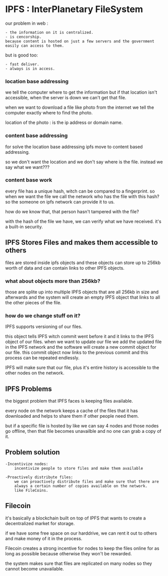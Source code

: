 # IPFS : InterPlanetary FileSystem

our problem in web :

    - the information on it is centralized.
    - is cencorship.
    because content is hosted on just a few servers and the government easily can access to them.

but is good too:

    - fast deliver.
    - always is in access.

### location base addressing

we tell the computer where to get the information but if that location isn't accessible,
when the server is down we can't get that file.

when we want to download a file like photo from the internet we tell the computer
exactly where to find the photo.

location of the photo : is the ip address or domain name.

### content base addressing

for solve the location base addressing ipfs move to content based addressing.

so we don't want the location and we don't say where is the file.
instead we say what we want???

### content base work

every file has a unique hash, witch can be compared to a fingerprint.
so when we want the file we call the network who has the file with this hash?
so the someone on ipfs network can provide it to us.

how do we know that, that person hasn't tampered
with the file?

with the hash of the file we have, we can verify what we have received.
it's a built-in security.

## IPFS Stores Files and makes them accessible to others

files are stored inside ipfs objects and these objects can store up to 256kb
worth of data and can contain links to other IPFS objects.

### what about objects more than 256kb?

those are splite up into multiple IPFS objects that are all 256kb in size and afterwards
and the system will create an empty IPFS object that links to all the other pieces of the
file.

### how do we change stuff on it?

IPFS supports versioning of our files.

this object tells IPFS witch commit went before it and it links to the IPFS object of our files.
when we want to update our file we add the updated file in the IPFS network and the software
will create a new commit object for our file.
this commit object now links to the previous commit and this process
can be repeated endlessly.

IPFS will make sure that our file, plus it's entire history is accessible to the other nodes
on the network.

## IPFS Problems

the biggest problem that IPFS faces is keeping files available.

every node on the network keeps a cache of the files that it has downloaded and helps
to share them if other people need them.

but if a specific file is hosted by like we can say 4 nodes and those nodes go offline,
then that file becomes unavailble and no one can grab a copy of it.

## Problem solution

    -Incentivize nodes:
        incentivize people to store files and make them available

    -Proactively distribute files:
        we can proactively distribute files and make sure that there are
        always a certain number of copies available on the network.
        like FileCoins.

## Filecoin

it's basically a blockchain built on top of IPFS that wants to create a decentralized market
for storage.

if we have some free space on our harddrive, we can rent it out to others and make money of it
in the process.

Filecoin creates a strong incentive for nodes to keep the files online for as long as possible
because otherwise they won't be rewarded.

the system makes sure that files are replicated on many nodes so they cannot become unavailable.
